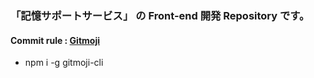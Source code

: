 ### 「記憶サポートサービス」 の Front-end 開発 Repository です。
#### Commit rule : [Gitmoji](https://gitmoji.dev/)

- npm i -g gitmoji-cli     
